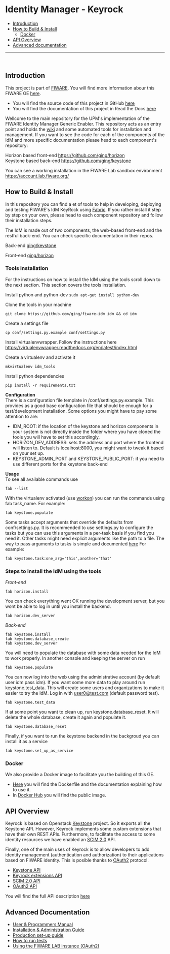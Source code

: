 # Identity Manager - Keyrock

+ [Introduction](#def-introduction)
+ [How to Build & Install](#def-build)
    - [Docker](#def-docker)
+ [API Overview](#def-api)
+ [Advanced documentation](#def-advanced)

---

<br>

<a name="def-introduction"></a>
## Introduction

This project is part of [FIWARE](http://fiware.org). You will find more information abour this FIWARE GE [here](http://catalogue.fiware.org/enablers/identity-management-keyrock).

- You will find the source code of this project in GitHub [here](https://github.com/ging/fiware-idm)
- You will find the documentation of this project in Read the Docs [here](http://fiware-idm.readthedocs.org/)

Wellcome to the main repository for the UPM's implementation of the FIWARE Identity Manager Generic Enabler. This repository acts as an entry point and holds the [wiki](https://github.com/ging/fiware-idm/wiki) and some automated tools for installation and management. If you want to see the code for each of the components of the IdM and more specific documentation please head to each component's repository:  

Horizon based front-end https://github.com/ging/horizon  
Keystone based back-end https://github.com/ging/keystone  

You can see a working installation in the FIWARE Lab sandbox environment https://account.lab.fiware.org/ 


<a name="def-build"></a>
## How to Build & Install

In this repository you can find a et of tools to help in developing, deploying and testing FIWARE's IdM KeyRock using [Fabric](http://www.fabfile.org/). If you rather install it step by step on your own, please head to each component repository and follow their installation steps.

The IdM is made out of two components, the web-based front-end and the restful back-end. You can check specific documentation in their repos.

Back-end [ging/keystone](https://github.com/ging/keystone)  

Front-end [ging/horizon](https://github.com/ging/horizon)  

### Tools installation
For the instructions on how to install the IdM using the tools scroll down to the next section. This section covers the tools installation.

Install python and python-dev
`sudo apt-get install python-dev `

Clone the tools in your machine  
```
git clone https://github.com/ging/fiware-idm idm && cd idm
```

Create a settings file
```
cp conf/settings.py.example conf/settings.py
```

Install virtualenvwrapper. Follow the instructions here https://virtualenvwrapper.readthedocs.org/en/latest/index.html

Create a virtualenv and activate it
```
mkvirtualenv idm_tools
```
Install python dependencies
```
pip install -r requirements.txt
```

**Configuration**  
There is a configuration file template in /conf/settings.py.example. This provides as a good base configuration file that should be enough for a test/development installation. Some options you might have to pay some attention to are:
* IDM_ROOT: if the location of the keystone and horizon components in your system is not directly inside the folder where you have cloned the tools you will have to set this accordingly.
* HORIZON_DEV_ADDRESS: sets the address and port where the frontend will listen to. Default is localhost:8000, you might want to tweak it based on your set up.
* KEYSTONE_ADMIN_PORT and KEYSTONE_PUBLIC_PORT: if you need to use different ports for the keystone back-end

**Usage**  
To see all available commands use 
```
fab --list
```

With the virtualenv activated (use [workon](https://virtualenvwrapper.readthedocs.org/en/latest/command_ref.html?highlight=workon)) you can run the commands using fab task_name.
For example: 
```
fab keystone.populate
```

Some tasks accept arguments that override the defaults from conf/settings.py. It is recommended to use settings.py to configure the tasks but you can use this arguments in a per-task basis if you find you need it. Other tasks might need explicit arguments like the path to a file. The way to pass arguments to tasks is simple and documented [here](http://docs.fabfile.org/en/1.10/tutorial.html#task-arguments)
For example: 
```
fab keystone.task:one_arg='this',another='that'
```

### Steps to install the IdM using the tools
*Front-end*  
```
fab horizon.install
```
You can check everything went OK running the development server, but you wont be able to log in until you install the backend.
```
fab horizon.dev_server
```
*Back-end*  
```
fab keystone.install
fab keystone.database_create
fab keystone.dev_server
```
You will need to populate the database with some data needed for the IdM to work properly. In another console and keeping the server on run
```
fab keystone.populate
```
You can now log into the web using the administrative account (by default user idm pass idm). If you want some more data to play around run keystone.test_data. This will create some users and organizations to make it easier to try the IdM. Log in with user0@test.com (default password test).
```
fab keystone.test_data
```
If at some point you want to clean up, run keystone.database_reset. It will delete the whole database, create it again and populate it.
```
fab keystone.database_reset
```
Finally, if you want to run the keystone backend in the backgroud you can install it as a service

```
fab keystone.set_up_as_service
```

<a name="def-docker"></a>
### Docker

We also provide a Docker image to facilitate you the building of this GE.

- [Here](https://github.com/ging/fiware-idm/tree/master/extras/docker) you will find the Dockerfile and the documentation explaining how to use it.
- In [Docker Hub](https://hub.docker.com/r/ging/fiware-idm/) you will find the public image.

<a name="def-api"></a>
## API Overview

Keyrock is based on Openstack [Keystone](http://docs.openstack.org/developer/keystone/) project. So it exports all the Keystone API. However, Keyrock implements some custom extensions that have their own REST APIs. Furthermore, to facilitate the access to some identity resources we have enabled an [SCIM 2.0](http://www.simplecloud.info/) API. 

Finally, one of the main uses of Keyrock is to allow developers to add identity management (authentication and authorization) to their applications based on FIWARE identity. This is posible thanks to [OAuth2](http://oauth.net/2/) protocol.

 - [Keystone API](http://developer.openstack.org/api-ref-identity-v3.html)
 - [Keyrock extensions API](http://docs.keyrock.apiary.io/#reference/keystone-extensions)
 - [SCIM 2.0 API](http://docs.keyrock.apiary.io/#reference/scim-2.0)
 - [OAuth2 API](http://fiware-idm.readthedocs.org/en/latest/oauth2/)

You will find the full API description [here](http://docs.keyrock.apiary.io/)

<a name="def-advanced"></a>
## Advanced Documentation

  - [User & Programmers Manual](http://fiware-idm.readthedocs.org/en/latest/user_guide/)
  - [Installation & Administration Guide](http://fiware-idm.readthedocs.org/en/latest/admin_guide/)
  - [Production set-up guide](http://fiware-idm.readthedocs.org/en/latest/setup/)
  - [How to run tests](http://fiware-idm.readthedocs.org/en/latest/admin_guide#end-to-end-testing)
  - [Using the FIWARE LAB instance (OAuth2)](http://fiware-idm.readthedocs.org/en/latest/oauth2/)